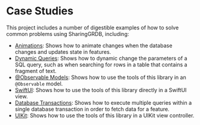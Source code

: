 # Case Studies

This project includes a number of digestible examples of how to solve common problems using 
SharingGRDB, including:

  * [Animations](Animations.swift): Shows how to animate changes when the database changes and 
    updates state in features.
  * [Dynamic Queries](DynamicQueries.swift): Shows how to dynamic change the parameters of a SQL
    query, such as when searching for rows in a table that contains a fragment of text.
  * [@Observable Models](ObservableModelDemo.swift): Shows how to use the tools of this library
    in an `@Observable` model.
  * [SwiftUI](SwiftUIDemo.swift): Shows how to use the tools of this library directly in a SwiftUI
    view.
  * [Database Transactions](TransactionDemo.swift): Shows how to execute multiple queries within
    a single database transaction in order to fetch data for a feature.
  * [UIKit](UIKitDemo.swift): Shows how to use the tools of this library in a UIKit view controller.
